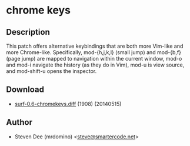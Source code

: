 chrome keys
===========

Description
-----------

This patch offers alternative keybindings that are both more Vim-like
and more Chrome-like. Specifically, mod-{h,j,k,l} (small jump) and
mod-{b,f} (page jump) are mapped to navigation within the current
window, mod-o and mod-i navigate the history (as they do in Vim),
mod-u is view source, and mod-shift-u opens the inspector.

Download
--------

* [surf-0.6-chromekeys.diff](surf-0.6-chromekeys.diff) (1908) (20140515)

Author
------

* Steven Dee (mrdomino) <[steve@smartercode.net](mailto:steve@smartercode.net)>
